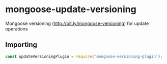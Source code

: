 # mongoose-update-versioning
Mongoose versioning (http://bit.ly/mongoose-versioning) for update operations

## Importing

```javascript
const updateVersioningPlugin = require('mongoose-versioning-plugin');
```

